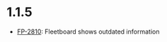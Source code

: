 # 1.1.5
- [FP-2810](https://movai.atlassian.net/browse/FP-2810): Fleetboard shows outdated information
